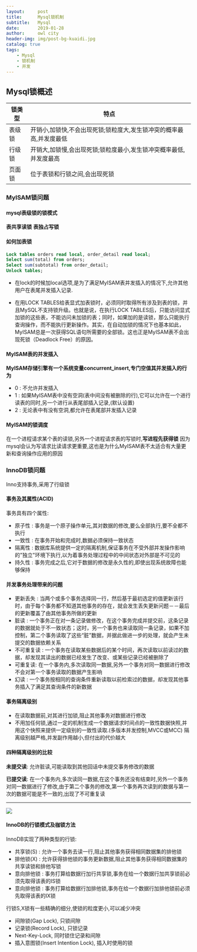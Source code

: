 ```yaml
---
layout:     post
title:      Mysql锁机制
subtitle:   Mysql
date:       2019-01-28
author:     owl city
header-img: img/post-bg-kuaidi.jpg
catalog: true
tags:
    - Mysql
    - 锁机制
    - 并发
---
```


## Mysql锁概述

锁类型|特点
---|---|
表级锁|开销小,加锁快,不会出现死锁;锁粒度大,发生锁冲突的概率最高,并发度最低
行级锁|开销大,加锁慢,会出现死锁;锁粒度最小,发生锁冲突概率最低,并发度最高
页面锁|位于表锁和行锁之间,会出现死锁

### MyISAM锁问题

#### mysql表级锁的锁模式
**表共享读锁**
**表独占写锁**

#### 如何加表锁

```sql
Lock tables orders read local, order_detail read local;
Select sum(total) from orders;
Select sum(subtotal) from order_detail;
Unlock tables;
```

- 在lock的时候加local选项,是为了满足MyISAM表并发插入的情况下,允许其他用户在表尾并发插入记录.

- 在用LOCK TABLES给表显式加表锁时，必须同时取得所有涉及到表的锁，并且MySQL不支持锁升级。也就是说，在执行LOCK TABLES后，只能访问显式加锁的这些表，不能访问未加锁的表；同时，如果加的是读锁，那么只能执行查询操作，而不能执行更新操作。其实，在自动加锁的情况下也基本如此，MyISAM总是一次获得SQL语句所需要的全部锁。这也正是MyISAM表不会出现死锁（Deadlock Free）的原因。

#### MyISAM表的并发插入
**MyISAM存储引擎有一个系统变量concurrent_insert,专门空值其并发插入的行为**
- 0 : 不允许并发插入
- 1 : 如果MyISAM表中没有空洞(表中间没有被删除的行),它可以允许在一个进行读表的同时,另一个进行从表尾部插入记录,(默认设置)
- 2 : 无论表中有没有空洞,都允许在表尾部并发插入记录

#### MyISAM的锁调度
在一个进程请求某个表的读锁,另外一个进程请求表的写锁时,**写进程先获得锁**
因为mysql会认为写请求比读请求更重要,这也是为什么MyISAM表不太适合有大量更新和查询操作应用的原因


### InnoDB锁问题
Inno支持事务,采用了行级锁

#### 事务及其属性(ACID)
事务具有四个属性:
- 原子性 : 事务是一个原子操作单元,其对数据的修改,要么全部执行,要不全都不执行
- 一致性 : 在事务开始和完成时,数据必须保持一致状态
- 隔离性 : 数据库系统提供一定的隔离机制,保证事务在不受外部并发操作影响的"独立"环境下执行,以为着事务处理过程中的中间状态对外部是不可见的
- 持久性 : 事务完成之后,它对于数据的修改是永久性的,即使出现系统故障也能够保持

#### 并发事务处理带来的问题
- 更新丢失 : 当两个或多个事务选择同一行，然后基于最初选定的值更新该行时，由于每个事务都不知道其他事务的存在，就会发生丢失更新问题－－最后的更新覆盖了由其他事务所做的更新
- 脏读 : 一个事务正在对一条记录做修改，在这个事务完成并提交前，这条记录的数据就处于不一致状态；这时，另一个事务也来读取同一条记录，如果不加控制，第二个事务读取了这些“脏”数据，并据此做进一步的处理，就会产生未提交的数据依赖关系
- 不可重复读 : 一个事务在读取某些数据后的某个时间，再次读取以前读过的数据，却发现其读出的数据已经发生了改变、或某些记录已经被删除了
- 可重复读: 在一个事务内,多次读取同一数据,另外一个事务对同一数据进行修改不会对第一个事务读取的数据产生影响
- 幻读 : 一个事务按相同的查询条件重新读取以前检索过的数据，却发现其他事务插入了满足其查询条件的新数据

#### 事务隔离级别
- 在读取数据前,对其进行加锁,阻止其他事务对数据进行修改
- 不用加任何锁,通过一定的机制生成一个数据请求时间点的一致性数据快照,并用这个快照来提供一定级别的一致性读取.(多版本并发控制,MVCC或MCC)
隔离级别越严格,并发副作用越小,但付出的代价越大

#### 四种隔离级别的比较

**未提交读**: 允许脏读,可能读取到其他回话中未提交事务修改的数据

**已提交读**: 在一个事务内,多次读同一数据,在这个事务还没有结束时,另外一个事务对同一数据进行了修改,由于第二个事务的修改,第一个事务再次读到的数据与第一次的数据可能是不一致的,出现了不可重复读
****


![](https://ws4.sinaimg.cn/large/006tNc79gy1fzmfgt8y2uj30qo061t9l.jpg)


#### InnoDB的行锁模式及枷锁方法
InnoDB实现了两种类型的行锁:
- 共享锁(S) : 允许一个事务去读一行,阻止其他事务获得相同数据集的排他锁
- 排他锁(X) : 允许获得排他锁的事务更新数据,阻止其他事务获得相同数据集的共享读锁和排他写锁
- 意向排他锁 : 事务打算给数据行加行共享锁,事务在给一个数据行加共享锁前必须先取得该表的IS锁
- 意向排他锁 : 事务打算给数据行加排他锁,事务在给一个数据行加排他锁前必须先取得该表的IX锁

行锁S,X锁有一些精确的细分,使锁的粒度更小,可以减少冲突
- 间隙锁(Gap Lock), 只锁间隙
- 记录锁(Record Lock), 只锁记录
- Next-Key-Lock, 同时锁住记录和间隙
- 插入意图锁(Insert Intention Lock), 插入时使用的锁
